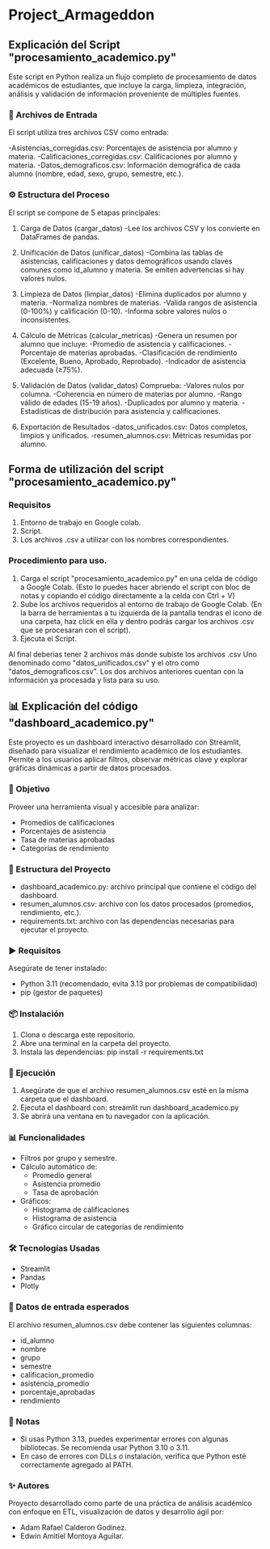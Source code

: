 # Project_Armageddon

## Explicación del Script "procesamiento_academico.py"
Este script en Python realiza un flujo completo de procesamiento de datos académicos de estudiantes, que incluye la carga, limpieza, integración, análisis y validación de información proveniente de múltiples fuentes.

### 📁 Archivos de Entrada
El script utiliza tres archivos CSV como entrada:

-Asistencias_corregidas.csv: Porcentajes de asistencia por alumno y materia.
-Calificaciones_corregidas.csv: Calificaciones por alumno y materia.
-Datos_demograficos.csv: Información demográfica de cada alumno (nombre, edad, sexo, grupo, semestre, etc.).

### ⚙️ Estructura del Proceso
El script se compone de 5 etapas principales:

1. Carga de Datos (cargar_datos)
-Lee los archivos CSV y los convierte en DataFrames de pandas.

2. Unificación de Datos (unificar_datos)
-Combina las tablas de asistencias, calificaciones y datos demográficos usando claves comunes como id_alumno y materia. Se emiten advertencias si hay valores nulos.

3. Limpieza de Datos (limpiar_datos)
-Elimina duplicados por alumno y materia.
-Normaliza nombres de materias.
-Valida rangos de asistencia (0-100%) y calificación (0-10).
-Informa sobre valores nulos o inconsistentes.

4. Cálculo de Métricas (calcular_metricas)
-Genera un resumen por alumno que incluye:
-Promedio de asistencia y calificaciones.
-Porcentaje de materias aprobadas.
-Clasificación de rendimiento (Excelente, Bueno, Aprobado, Reprobado).
-Indicador de asistencia adecuada (≥75%).

5. Validación de Datos (validar_datos)
Comprueba:
-Valores nulos por columna.
-Coherencia en número de materias por alumno.
-Rango válido de edades (15-19 años).
-Duplicados por alumno y materia.
-Estadísticas de distribución para asistencia y calificaciones.

6. Exportación de Resultados
-datos_unificados.csv: Datos completos, limpios y unificados.
-resumen_alumnos.csv: Métricas resumidas por alumno.


## Forma de utilización del script "procesamiento_academico.py"

### Requisitos
1. Entorno de trabajo en Google colab.
2. Script.
3. Los archivos .csv a utilizar con los nombres correspondientes.

### Procedimiento para uso.
1. Carga el script "procesamiento_academico.py" en una celda de código a Google Colab.
(Esto lo puedes hacer abriendo el script con bloc de notas y copiando el código directamente a la celda con Ctrl + V)
2. Sube los archivos requeridos al entorno de trabajo de Google Colab.
(En la barra de herramientas a tu izquierda de la pantalla tendras el icono de una carpeta, haz click en ella y dentro podrás cargar los archivos .csv que se procesaran con el script).
3. Ejecuta el Script.

Al final deberias tener 2 archivos más donde subiste los archivos .csv
Uno denominado como "datos_unificados.csv" y el otro como "datos_demograficos.csv".
Los dos archivos anteriores cuentan con la información ya procesada y lista para su uso.


## 📊 Explicación del código "dashboard_academico.py"

Este proyecto es un dashboard interactivo desarrollado con Streamlit, diseñado para visualizar el rendimiento académico de los estudiantes. Permite a los usuarios aplicar filtros, observar métricas clave y explorar gráficas dinámicas a partir de datos procesados.

### 🎯 Objetivo

Proveer una herramienta visual y accesible para analizar:
- Promedios de calificaciones
- Porcentajes de asistencia
- Tasa de materias aprobadas
- Categorías de rendimiento

### 📂 Estructura del Proyecto

- dashboard_academico.py: archivo principal que contiene el código del dashboard.
- resumen_alumnos.csv: archivo con los datos procesados (promedios, rendimiento, etc.).
- requirements.txt: archivo con las dependencias necesarias para ejecutar el proyecto.

### ▶️ Requisitos

Asegúrate de tener instalado:

- Python 3.11 (recomendado, evita 3.13 por problemas de compatibilidad)
- pip (gestor de paquetes)

### 📦 Instalación

1. Clona o descarga este repositorio.
2. Abre una terminal en la carpeta del proyecto.
3. Instala las dependencias:
   pip install -r requirements.txt

### 🚀 Ejecución

1. Asegúrate de que el archivo resumen_alumnos.csv esté en la misma carpeta que el dashboard.
2. Ejecuta el dashboard con:
   streamlit run dashboard_academico.py
3. Se abrirá una ventana en tu navegador con la aplicación.

### 📊 Funcionalidades

- Filtros por grupo y semestre.
- Cálculo automático de:
  - Promedio general
  - Asistencia promedio
  - Tasa de aprobación
- Gráficos:
  - Histograma de calificaciones
  - Histograma de asistencia
  - Gráfico circular de categorías de rendimiento

### 🛠️ Tecnologías Usadas

- Streamlit
- Pandas
- Plotly

### 🧪 Datos de entrada esperados

El archivo resumen_alumnos.csv debe contener las siguientes columnas:

- id_alumno
- nombre
- grupo
- semestre
- calificacion_promedio
- asistencia_promedio
- porcentaje_aprobadas
- rendimiento

### 📌 Notas

- Si usas Python 3.13, puedes experimentar errores con algunas bibliotecas. Se recomienda usar Python 3.10 o 3.11.
- En caso de errores con DLLs o instalación, verifica que Python esté correctamente agregado al PATH.

### ✨ Autores

Proyecto desarrollado como parte de una práctica de análisis académico con enfoque en ETL, visualización de datos y desarrollo ágil por:
- Adam Rafael Calderon Godinez.
- Edwin Amitiel Montoya Aguilar.
